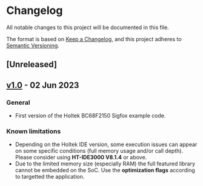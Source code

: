# Changelog

All notable changes to this project will be documented in this file.

The format is based on [Keep a Changelog](https://keepachangelog.com/en/1.0.0/),
and this project adheres to [Semantic Versioning](https://semver.org/spec/v2.0.0.html).

## [Unreleased]

## [v1.0](https://github.com/sigfox-tech-radio/sigfox-ep-example-holtek-bc68f2150/releases/tag/v1.0) - 02 Jun 2023

### General

* First version of the Holtek BC68F2150 Sigfox example code.

### Known limitations

* Depending on the Holtek IDE version, some execution issues can appear on some specific conditions (full memory usage and/or call depth). Please consider using **HT-IDE3000 V8.1.4** or above.
* Due to the limited memory size (especially RAM) the full featured library cannot be embedded on the SoC. Use the **optimization flags** according to targetted the application.
